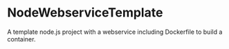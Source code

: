 # NodeWebserviceTemplate
A template node.js project with a webservice including Dockerfile to build a container.
